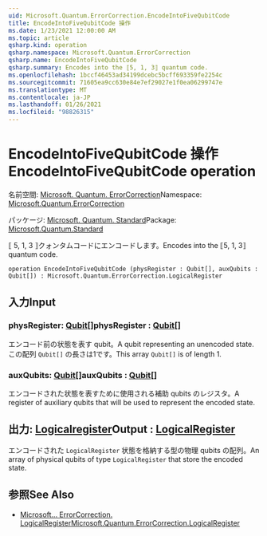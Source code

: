 ```yaml
---
uid: Microsoft.Quantum.ErrorCorrection.EncodeIntoFiveQubitCode
title: EncodeIntoFiveQubitCode 操作
ms.date: 1/23/2021 12:00:00 AM
ms.topic: article
qsharp.kind: operation
qsharp.namespace: Microsoft.Quantum.ErrorCorrection
qsharp.name: EncodeIntoFiveQubitCode
qsharp.summary: Encodes into the ⟦5, 1, 3⟧ quantum code.
ms.openlocfilehash: 1bccf46453ad34199dcebc5bcff693359fe2254c
ms.sourcegitcommit: 71605ea9cc630e84e7ef29027e1f0ea06299747e
ms.translationtype: MT
ms.contentlocale: ja-JP
ms.lasthandoff: 01/26/2021
ms.locfileid: "98826315"
---
```

# <a name="encodeintofivequbitcode-operation"></a><span data-ttu-id="8ec92-102">EncodeIntoFiveQubitCode 操作</span><span class="sxs-lookup"><span data-stu-id="8ec92-102">EncodeIntoFiveQubitCode operation</span></span>

<span data-ttu-id="8ec92-103">名前空間: [Microsoft. Quantum. ErrorCorrection](xref:Microsoft.Quantum.ErrorCorrection)</span><span class="sxs-lookup"><span data-stu-id="8ec92-103">Namespace: [Microsoft.Quantum.ErrorCorrection](xref:Microsoft.Quantum.ErrorCorrection)</span></span>

<span data-ttu-id="8ec92-104">パッケージ: [Microsoft. Quantum. Standard](https://nuget.org/packages/Microsoft.Quantum.Standard)</span><span class="sxs-lookup"><span data-stu-id="8ec92-104">Package: [Microsoft.Quantum.Standard](https://nuget.org/packages/Microsoft.Quantum.Standard)</span></span>


<span data-ttu-id="8ec92-105">⟦ 5, 1, 3 ⟧クォンタムコードにエンコードします。</span><span class="sxs-lookup"><span data-stu-id="8ec92-105">Encodes into the ⟦5, 1, 3⟧ quantum code.</span></span>

```qsharp
operation EncodeIntoFiveQubitCode (physRegister : Qubit[], auxQubits : Qubit[]) : Microsoft.Quantum.ErrorCorrection.LogicalRegister
```


## <a name="input"></a><span data-ttu-id="8ec92-106">入力</span><span class="sxs-lookup"><span data-stu-id="8ec92-106">Input</span></span>

### <a name="physregister--qubit"></a><span data-ttu-id="8ec92-107">physRegister: [Qubit](xref:microsoft.quantum.lang-ref.qubit)[]</span><span class="sxs-lookup"><span data-stu-id="8ec92-107">physRegister : [Qubit](xref:microsoft.quantum.lang-ref.qubit)[]</span></span>

<span data-ttu-id="8ec92-108">エンコード前の状態を表す qubit。</span><span class="sxs-lookup"><span data-stu-id="8ec92-108">A qubit representing an unencoded state.</span></span> <span data-ttu-id="8ec92-109">この配列 `Qubit[]` の長さは1です。</span><span class="sxs-lookup"><span data-stu-id="8ec92-109">This array `Qubit[]` is of length 1.</span></span>


### <a name="auxqubits--qubit"></a><span data-ttu-id="8ec92-110">auxQubits: [Qubit](xref:microsoft.quantum.lang-ref.qubit)[]</span><span class="sxs-lookup"><span data-stu-id="8ec92-110">auxQubits : [Qubit](xref:microsoft.quantum.lang-ref.qubit)[]</span></span>

<span data-ttu-id="8ec92-111">エンコードされた状態を表すために使用される補助 qubits のレジスタ。</span><span class="sxs-lookup"><span data-stu-id="8ec92-111">A register of auxiliary qubits that will be used to represent the encoded state.</span></span>



## <a name="output--logicalregister"></a><span data-ttu-id="8ec92-112">出力: [Logicalregister](xref:Microsoft.Quantum.ErrorCorrection.LogicalRegister)</span><span class="sxs-lookup"><span data-stu-id="8ec92-112">Output : [LogicalRegister](xref:Microsoft.Quantum.ErrorCorrection.LogicalRegister)</span></span>

<span data-ttu-id="8ec92-113">エンコードされた `LogicalRegister` 状態を格納する型の物理 qubits の配列。</span><span class="sxs-lookup"><span data-stu-id="8ec92-113">An array of physical qubits of type `LogicalRegister` that store the encoded state.</span></span>

## <a name="see-also"></a><span data-ttu-id="8ec92-114">参照</span><span class="sxs-lookup"><span data-stu-id="8ec92-114">See Also</span></span>

- [<span data-ttu-id="8ec92-115">Microsoft... ErrorCorrection. LogicalRegister</span><span class="sxs-lookup"><span data-stu-id="8ec92-115">Microsoft.Quantum.ErrorCorrection.LogicalRegister</span></span>](xref:Microsoft.Quantum.ErrorCorrection.LogicalRegister)